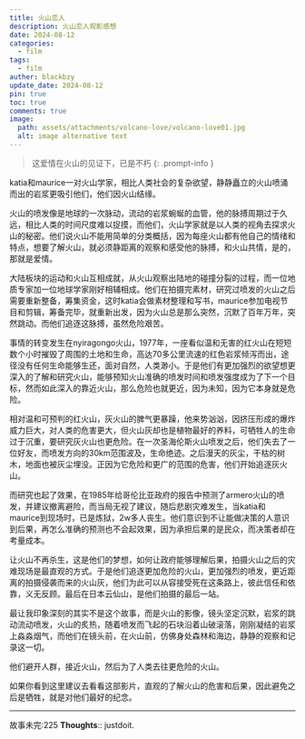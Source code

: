 ```yaml
---
title: 火山恋人
description: 火山恋人观影感想
date: 2024-08-12
categories:
  - film
tags:
  - film
auther: blackbzy
update_date: 2024-08-12
pin: true
toc: true
comments: true
image:
  path: assets/attachments/volcano-love/volcano-love01.jpg
  alt: image alternative text
---
```


> 这爱情在火山的见证下，已是不朽
{: .prompt-info }


katia和maurice一对火山学家，相比人类社会的复杂欲望，静静矗立的火山喷涌而出的岩浆更吸引他们，他们因火山结缘。

火山的喷发像是地球的一次脉动，流动的岩浆蜿蜒的血管，他的脉搏周期过于久远，相比人类的时间尺度难以捉摸，而他们，火山学家就是以人类的视角去探求火山的秘密。他们说火山不能用简单的分类概括，因为每座火山都有他自己的情绪和特点，想要了解火山，就必须静距离的观察和感受他的脉搏，和火山共情，是的，那就是爱情。

大陆板块的运动和火山互相成就，从火山观察出陆地的碰撞分裂的过程，而一位地质专家加一位地球学家刚好相辅相成。他们在拍摄完素材，研究过喷发的火山之后需要重新整备，筹集资金，这时katia会做素材整理和写书，maurice参加电视节目和剪辑，筹备完毕，就重新出发，因为火山总是那么突然，沉默了百年万年，突然跳动。而他们追逐这脉搏，虽然危险艰苦。

事情的转变发生在nyiragongo火山，1977年，一座看似温和无害的红火山在短短数个小时摧毁了周围的土地和生命，高达70多公里流速的红色岩浆倾泻而出，途径没有任何生命能够生还，面对自然，人类渺小。于是他们有更加强烈的欲望想更深入的了解和研究火山，能够预知火山准确的喷发时间和喷发强度成为了下一个目标，然而如此深入的靠近火山，那么危险也就更近，因为未知，因为它本身就是危险。

相对温和可预判的红火山，灰火山的脾气更暴躁，他来势汹汹，因挤压形成的爆炸威力巨大，对人类的危害更大，但火山灰却也是植物最好的养料，可牺牲人的生命过于沉重，要研究灰火山也更危险。在一次圣海伦斯火山喷发之后，他们失去了一位好友，而喷发方向的30km范围波及，生命绝迹。之后漫天的灰尘，干枯的树木，地面也被灰尘埋没。正因为它危险和更广的范围的危害，他们开始追逐灰火山。

而研究也起了效果，在1985年给哥伦比亚政府的报告中预测了armero火山的喷发，并建议撤离避险，而当局无视了建议，随后悲剧灾难发生，当katia和maurice到现场时，已是炼狱，2w多人丧生。他们意识到不让能做决策的人意识到后果，再怎么准确的预测也不会起效果，因为承担后果的是民众，而决策者却在考量成本。

让火山不再杀生，这是他们的梦想，如何让政府能够理解后果，拍摄火山之后的灾难现场是最直观的方式。于是他们追逐更加危险的火山，更加强烈的喷发，更近距离的拍摄侵袭而来的火山灰，他们为此可以从容接受死在这条路上，彼此信任和依靠，义无反顾。最后在日本云仙山，是他们拍摄的最后一站。

最让我印象深刻的其实不是这个故事，而是火山的影像，镜头坚定沉默，岩浆的跳动流动喷发，火山的炙热，随着喷发而飞起的石块沿着山破滚落，刚刚凝结的岩浆上淼淼烟气，而他们在镜头前，在火山前，仿佛身处森林和海边，静静的观察和记录这一切。

他们避开人群，接近火山，然后为了人类去往更危险的火山。

如果你看到这里建议去看看这部影片，直观的了解火山的危害和后果，因此避免之后是牺牲，就是对他们最好的纪念。

---
故事未完:225
**Thoughts**:: justdoit.
